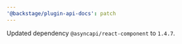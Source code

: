 ```yaml
---
'@backstage/plugin-api-docs': patch
---
```


Updated dependency `@asyncapi/react-component` to `1.4.7`.

